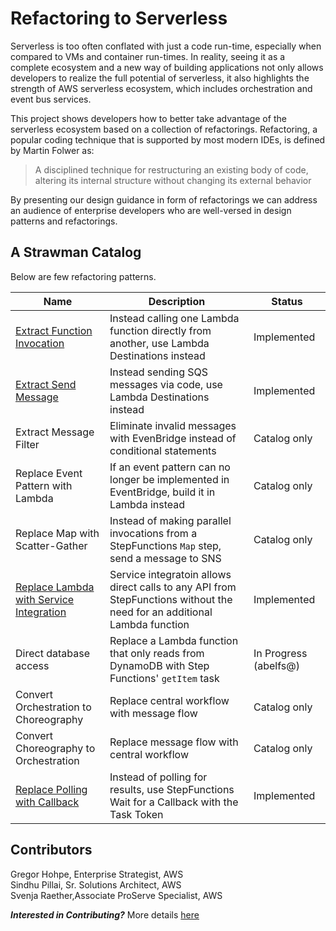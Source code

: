 # Refactoring to Serverless

Serverless is too often conflated with just a code run-time, especially when compared to VMs and container run-times. In reality, seeing it as a complete ecosystem and a new way of building applications not only allows developers to realize the full potential of serverless, it also highlights the strength of AWS serverless ecosystem, which includes orchestration and event bus services.

This project shows developers how to better take advantage of the serverless ecosystem based on a collection of refactorings. Refactoring, a popular coding technique that is supported by most modern IDEs, is defined by Martin Folwer as:

> A disciplined technique for restructuring an existing body of code, altering its internal structure without changing its external behavior

By presenting our design guidance in form of refactorings we can address an audience of enterprise developers who are well-versed in design patterns and refactorings. 

## A Strawman Catalog

Below are few refactoring patterns.

| Name | Description | Status |
| ---- | ---- | ---- |
| [Extract Function Invocation](patterns/extract_function_invocation.md) | Instead calling one Lambda function directly from another, use Lambda Destinations instead | Implemented  |
| [Extract Send Message](patterns/extract_send_message.md) | Instead sending SQS messages via code, use Lambda Destinations instead | Implemented |
| Extract Message Filter | Eliminate invalid messages with EvenBridge instead of conditional statements | Catalog only | 
| Replace Event Pattern with Lambda | If an event pattern can no longer be implemented in EventBridge, build it in Lambda instead | Catalog only |
| Replace Map with Scatter-Gather | Instead of making parallel invocations from a StepFunctions `Map` step, send a message to SNS  | Catalog only |
| [Replace Lambda with Service Integration](patterns/service_integration.md) | Service integratoin allows direct calls to any API from StepFunctions without the need for an additional Lambda function | Implemented |
| Direct database access | Replace a Lambda function that only reads from DynamoDB with Step Functions' `getItem` task  | In Progress (abelfs@) |
| Convert Orchestration to Choreography | Replace central workflow with message flow  | Catalog only |
| Convert Choreography to Orchestration | Replace message flow with central workflow | Catalog only |
| [Replace Polling with Callback](patterns/replace_polling_with_callback.md) | Instead of polling for results, use StepFunctions Wait for a Callback with the Task Token  | Implemented |


## Contributors
Gregor Hohpe, Enterprise Strategist, AWS  
Sindhu Pillai, Sr. Solutions Architect, AWS  
Svenja Raether,Associate ProServe Specialist, AWS  

***Interested in Contributing?*** 
More details [here](CONTRIBUTING.md)